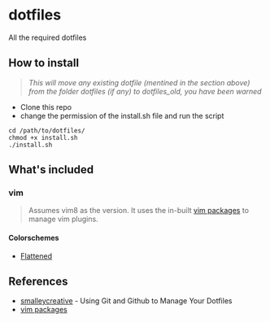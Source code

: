 # dotfiles
All the required dotfiles

## How to install
> _This will move any existing dotfile (mentined in the section above) from the
> folder dotfiles (if any) to dotfiles_old, you have been warned_
>
 * Clone this repo
 * change the permission of the install.sh file and run the script
```
cd /path/to/dotfiles/
chmod +x install.sh
./install.sh
```

## What's included
### vim
> Assumes vim8 as the version. It uses the in-built [vim packages][vim-pkg] to
> manage vim plugins.

#### Colorschemes
* [Flattened][flattened-git]

## References
 * [smalleycreative](http://blog.smalleycreative.com/tutorials/using-git-and-github-to-manage-your-dotfiles/) - Using Git and Github to Manage Your Dotfiles
 * [vim packages][vim-pkg]

[vim-pkg]: https://vimhelp.org/repeat.txt.html#packages
[flattened-git]: https://github.com/romainl/flattened
